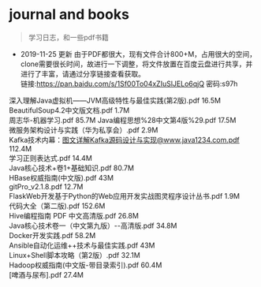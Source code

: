# journal and books
> 学习日志，和一些pdf书籍
+ 2019-11-25 更新
由于PDF都很大，现有文件合计800+M，占用很大的空间，clone需要很长时间，故进行一下调整，将文件放置在百度云盘进行共享，并进行了丰富，请通过分享链接查看获取。  
链接:https://pan.baidu.com/s/1Sf00To04xZIuSlJELo6qjQ  密码:s97h  

深入理解Java虚拟机——JVM高级特性与最佳实践(第2版).pdf 
16.5M
BeautifulSoup4.2中文版文档.pdf 
1.7M  
周志华-机器学习.pdf 
85.7M
Java编程思想%28中文第4版%29.pdf 
17.5M  
微服务架构设计与实践（华为私享会）.pdf 
2.9M  
Kafka技术内幕：图文详解Kafka源码设计与实现@www.java1234.com.pdf 
112.4M  
学习正则表达式.pdf 
14.4M  
Java核心技术+卷1+基础知识.pdf 
80.7M  
HBase权威指南(中文版).pdf 
43M  
gitPro_v2.1.8.pdf 
12.7M  
FlaskWeb开发基于Python的Web应用开发实战图灵程序设计丛书.pdf 
1.9M  
代码大全（第二版).pdf 
152.6M  
Hive编程指南 PDF 中文高清版.pdf 
26.8M  
Java核心技术卷一（中文第九版）--高清版.pdf 
34.8M  
Docker开发实践.pdf 
58.2M  
Ansible自动化运维++技术与最佳实践.pdf 
43M  
Linux+Shell脚本攻略（第2版）.pdf 
32.1M  
Hadoop权威指南(中文版-带目录索引).pdf 
60.4M  
[啤酒与尿布].pdf 
27.4M  

